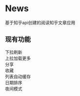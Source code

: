 News
=====================================
基于知乎api创建的阅读知乎文章应用 

现有功能
-----------------------------
下拉刷新<br>上拉加载更多<br>分享<br>收藏<br>列表自动缓存<br>日期排序<br>夜间模式
